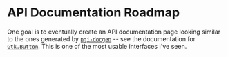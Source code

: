 # API Documentation Roadmap

One goal is to eventually create an API documentation page looking similar to the ones generated by [`pgi-docgen`](https://github.com/pygobject/pgi-docgen) -- see the documentation for [`Gtk.Button`](https://lazka.github.io/pgi-docs/#Gtk-3.0/classes/Button.html#Gtk.Button). This is one of the most usable interfaces I've seen.